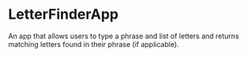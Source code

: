 # LetterFinderApp
An app that allows users to type a phrase and list of letters and returns matching letters found in their phrase (if applicable).
